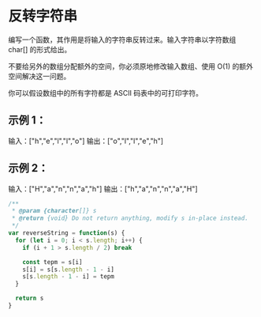 # 反转字符串

编写一个函数，其作用是将输入的字符串反转过来。输入字符串以字符数组 char[] 的形式给出。

不要给另外的数组分配额外的空间，你必须原地修改输入数组、使用 O(1) 的额外空间解决这一问题。

你可以假设数组中的所有字符都是 ASCII 码表中的可打印字符。

## 示例 1：

输入：["h","e","l","l","o"]
输出：["o","l","l","e","h"]

## 示例 2：

输入：["H","a","n","n","a","h"]
输出：["h","a","n","n","a","H"]

```js
/**
 * @param {character[]} s
 * @return {void} Do not return anything, modify s in-place instead.
 */
var reverseString = function(s) {
  for (let i = 0; i < s.length; i++) {
    if (i + 1 > s.length / 2) break

    const tepm = s[i]
    s[i] = s[s.length - 1 - i]
    s[s.length - 1 - i] = tepm
  }

  return s
}
```
